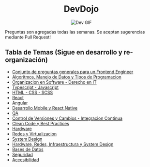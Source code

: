 <div align="center">

# DevDojo

![Dev GIF](https://i.pinimg.com/originals/a7/a8/d0/a7a8d06c754cfbbbc37e64cb118c513c.gif)

</div>

Preguntas son agregadas todas las semanas. Se aceptan sugerencias mediante Pull Request!

## Tabla de Temas (Sigue en desarrollo y re-organización)

- [Conjunto de preguntas generales para un Frontend Engineer](./PreguntasComunes.md)
- [Algoritmos, Manejo de Datos y Tipos de Programacion](./Algoritmos.md)
- [Organizacion en Software - Derecho en IT](./Organizacion.md)
- [Typescript - Javascript](./JSTS.md)
- [HTML - CSS - SCSS](./html.md)
- [React](./react.md)
- [Angular](./Angular.md)
- [Desarrollo Mobile y React Native](./DesarrolloMobile.md)
- [QA](./QA.md)
- [Control de Versiones y Cambios - Integracion Continua](./Versionado.md)
- [Clean Code y Best Practices](./CleanCode.md)
- [Hardware](./Hardware.md)
- [Redes y Virtualizacion](./RedesVirtualizacion.md)
- [System Design](./SystemDesign.md)
- [Hardware, Redes, Infraestructura y System Design](./Hardware.md)
- [Bases de Datos](./BaseDatos.md)
- [Seguridad](./Seguridad.md)
- [Accesibilidad](./Accesibilidad.md)
